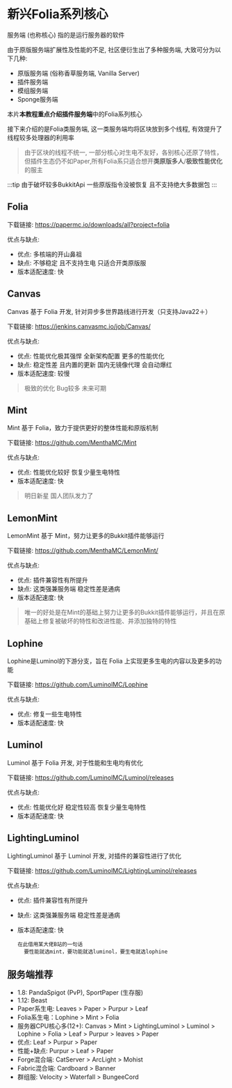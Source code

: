 # 新兴Folia系列核心

服务端 (也称核心) 指的是运行服务器的软件

由于原版服务端扩展性及性能的不足, 社区便衍生出了多种服务端, 大致可分为以下几种:
- 原版服务端 (俗称香草服务端, Vanilla Server)
- 插件服务端
- 模组服务端
- Sponge服务端

本片**本教程重点介绍插件服务端**中的Folia系列核心

接下来介绍的是Folia类服务端, 这一类服务端均将区块放到多个线程, 有效提升了线程较多处理器的利用率
> 由于区块的线程不统一, 一部分核心对生电不友好，各别核心还原了特性，但插件生态仍不如Paper,所有Folia系只适合想开**类原版多人**/**极致性能优化**的服主

:::tip
由于破坏较多BukkitApi 一些原版指令没被恢复 且不支持绝大多数据包
:::

## Folia

下载链接: https://papermc.io/downloads/all?project=folia

优点与缺点:
- 优点: 多核端的开山鼻祖
- 缺点: 不够稳定 且不支持生电 只适合开类原版服
- 版本适配速度: 快

## Canvas

Canvas 基于 Folia 开发, 针对异步多世界路线进行开发（只支持Java22＋）

下载链接: https://jenkins.canvasmc.io/job/Canvas/

优点与缺点:
- 优点: 性能优化极其强悍 全新架构配置 更多的性能优化
- 缺点: 稳定性差 且内置的更新 国内无镜像代理 会自动爆红
- 版本适配速度: 较慢
> 极致的优化 Bug较多 未来可期

## Mint
Mint 基于 Folia，致力于提供更好的整体性能和原版机制

下载链接: https://github.com/MenthaMC/Mint

优点与缺点:
- 优点: 性能优化较好 恢复少量生电特性
- 版本适配速度: 快
> 明日新星 国人团队发力了

## LemonMint
LemonMint 基于 Mint，努力让更多的Bukkit插件能够运行

下载链接: https://github.com/MenthaMC/LemonMint/

优点与缺点:
- 优点: 插件兼容性有所提升
- 缺点: 这类强兼服务端 稳定性差是通病
- 版本适配速度: 快
> 唯一的好处是在Mint的基础上努力让更多的Bukkit插件能够运行，并且在原基础上修复被破坏的特性和改进性能、并添加独特的特性

## Lophine
Lophine是Luminol的下游分支，旨在 Folia 上实现更多生电的内容以及更多的功能

下载链接: https://github.com/LuminolMC/Lophine

优点与缺点:
- 优点: 修复一些生电特性
- 版本适配速度: 快

## Luminol

Luminol 基于 Folia 开发, 对于性能和生电均有优化

下载链接: https://github.com/LuminolMC/Luminol/releases

优点与缺点:
- 优点: 性能优化好 稳定性较高 恢复少量生电特性
- 版本适配速度: 快

## LightingLuminol

LightingLuminol 基于 Luminol 开发, 对插件的兼容性进行了优化

下载链接: https://github.com/LuminolMC/LightingLuminol/releases

优点与缺点:
- 优点: 插件兼容性有所提升
- 缺点: 这类强兼服务端 稳定性差是通病
- 版本适配速度: 快

      在此借用某大佬B站的一句话
        要性能就选mint，要功能就选luminol，要生电就选lophine


## 服务端推荐

- 1.8: PandaSpigot (PvP), SportPaper (生存服)
- 1.12: Beast
- Paper系生电: Leaves > Paper > Purpur > Leaf
- Folia系生电：Lophine > Mint > Folia
- 服务器CPU核心多(12+): Canvas > Mint > LightingLuminol > Luminol > Lophine > Folia > Leaf > Purpur > leaves > Paper
- 优点: Leaf > Purpur > Paper 
- 性能+缺点: Purpur > Leaf > Paper
- Forge混合端: CatServer > ArcLight > Mohist
- Fabric混合端: Cardboard > Banner
- 群组服: Velocity > Waterfall > BungeeCord

